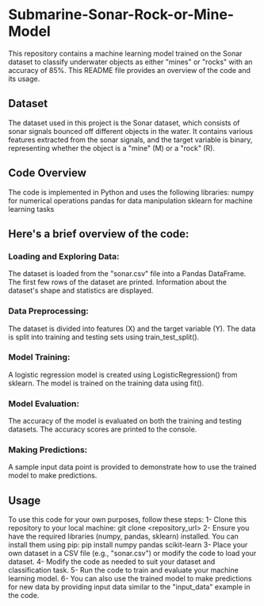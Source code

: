 # Submarine-Sonar-Rock-or-Mine-Model
This repository contains a machine learning model trained on the Sonar dataset to classify underwater objects as either "mines" or "rocks" with an accuracy of 85%. 
This README file provides an overview of the code and its usage.

## Dataset
The dataset used in this project is the Sonar dataset, which consists of sonar signals bounced off different objects in the water.
It contains various features extracted from the sonar signals, and the target variable is binary, representing whether the object is a "mine" (M) or a "rock" (R).

## Code Overview
The code is implemented in Python and uses the following libraries:
numpy for numerical operations
pandas for data manipulation
sklearn for machine learning tasks

## Here's a brief overview of the code:

### Loading and Exploring Data:
The dataset is loaded from the "sonar.csv" file into a Pandas DataFrame.
The first few rows of the dataset are printed.
Information about the dataset's shape and statistics are displayed.

### Data Preprocessing:
The dataset is divided into features (X) and the target variable (Y).
The data is split into training and testing sets using train_test_split().

### Model Training:
A logistic regression model is created using LogisticRegression() from sklearn.
The model is trained on the training data using fit().

### Model Evaluation:
The accuracy of the model is evaluated on both the training and testing datasets.
The accuracy scores are printed to the console.

### Making Predictions:
A sample input data point is provided to demonstrate how to use the trained model to make predictions.

## Usage
To use this code for your own purposes, follow these steps:
1- Clone this repository to your local machine: git clone <repository_url>
2- Ensure you have the required libraries (numpy, pandas, sklearn) installed. You can install them using pip: pip install numpy pandas scikit-learn
3- Place your own dataset in a CSV file (e.g., "sonar.csv") or modify the code to load your dataset.
4- Modify the code as needed to suit your dataset and classification task.
5- Run the code to train and evaluate your machine learning model.
6- You can also use the trained model to make predictions for new data by providing input data similar to the "input_data" example in the code.

